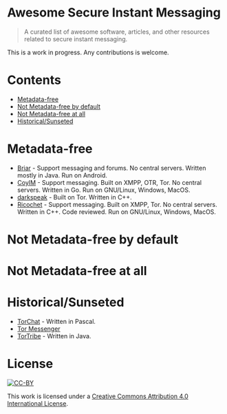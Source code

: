 # Awesome Secure Instant Messaging

> A curated list of awesome software, articles, and other resources related to secure instant messaging.

This is a work in progress.  Any contributions is welcome.

# Contents

- [Metadata-free](#metadata-free)
- [Not Metadata-free by default](#not-metadata-free-by-default)
- [Not Metadata-free at all](#not-metadata-free-at-all)
- [Historical/Sunseted](#historical-sunseted)

# Metadata-free

- [Briar](https://briarproject.org/) - Support messaging and forums.  No central servers.  Written mostly in Java.  Run on Android.
- [CoyIM](https://coy.im/) - Support messaging.  Built on XMPP, OTR, Tor.  No central servers.  Written in Go.  Run on GNU/Linux, Windows, MacOS.
- [darkspeak](https://github.com/jgaa/darkspeak) - Built on Tor.  Written in C++.
- [Ricochet](https://ricochet.im/) - Support messaging.  Built on XMPP, Tor.  No central servers.  Written in C++.  Code reviewed.  Run on GNU/Linux, Windows, MacOS.

# Not Metadata-free by default

# Not Metadata-free at all

# Historical/Sunseted

- [TorChat](https://github.com/prof7bit/TorChat) - Written in Pascal.
- [Tor Messenger](https://thetorproject.github.io/tor-messenger-website/)
- [TorTribe](https://github.com/TorTribe/tortribe-desktop-java8) - Written in Java.

# License

[![CC-BY](https://mirrors.creativecommons.org/presskit/buttons/88x31/svg/by.svg)](https://creativecommons.org/licenses/by/4.0/)

This work is licensed under a [Creative Commons Attribution 4.0 International License](https://creativecommons.org/licenses/by/4.0/).
